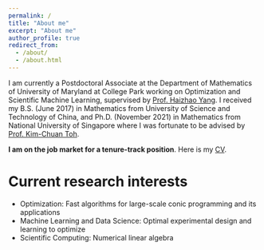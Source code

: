 ```yaml
---
permalink: /
title: "About me"
excerpt: "About me"
author_profile: true
redirect_from: 
  - /about/
  - /about.html
---
```


I am currently a Postdoctoral Associate at the Department of Mathematics of University of Maryland at College Park working on Optimization and Scientific Machine Learning, supervised by [Prof. Haizhao Yang](https://haizhaoyang.github.io/). I received my B.S. (June 2017) in Mathematics from University of Science and Technology of China, and Ph.D. (November 2021) in Mathematics from National University of Singapore where I was fortunate to be advised by [Prof. Kim-Chuan Toh](https://blog.nus.edu.sg/mattohkc/). 

**I am on the job market for a tenure-track position**. Here is my [CV](/files/CV_LING_LIANG.pdf).

Current research interests
======
- Optimization: Fast algorithms for large-scale conic programming and its applications
- Machine Learning and Data Science: Optimal experimental design and learning to optimize
- Scientific Computing: Numerical linear algebra
